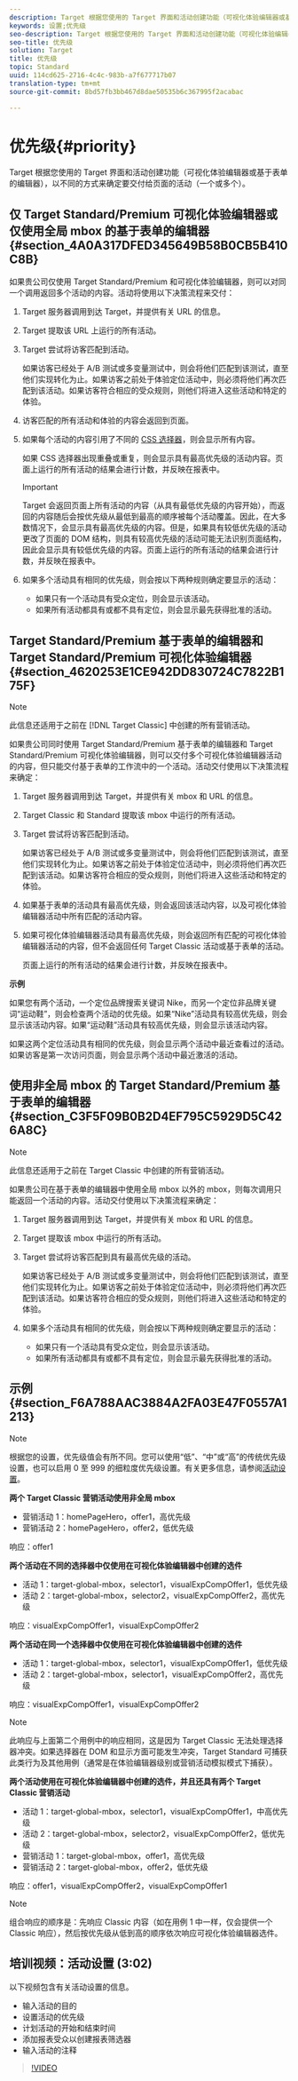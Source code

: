 ```yaml
---
description: Target 根据您使用的 Target 界面和活动创建功能（可视化体验编辑器或基于表单的编辑器），以不同的方式来确定要交付给页面的活动（一个或多个）。
keywords: 设置;优先级
seo-description: Target 根据您使用的 Target 界面和活动创建功能（可视化体验编辑器或基于表单的编辑器），以不同的方式来确定要交付给页面的活动（一个或多个）。
seo-title: 优先级
solution: Target
title: 优先级
topic: Standard
uuid: 114cd625-2716-4c4c-983b-a7f677717b07
translation-type: tm+mt
source-git-commit: 8bd57fb3bb467d8dae50535b6c367995f2acabac

---
```



# 优先级{#priority}

Target 根据您使用的 Target 界面和活动创建功能（可视化体验编辑器或基于表单的编辑器），以不同的方式来确定要交付给页面的活动（一个或多个）。

## 仅 Target Standard/Premium 可视化体验编辑器或仅使用全局 mbox 的基于表单的编辑器 {#section_4A0A317DFED345649B58B0CB5B410C8B}

如果贵公司仅使用 Target Standard/Premium 和可视化体验编辑器，则可以对同一个调用返回多个活动的内容。活动将使用以下决策流程来交付：

1. Target 服务器调用到达 Target，并提供有关 URL 的信息。
1. Target 提取该 URL 上运行的所有活动。
1. Target 尝试将访客匹配到活动。

   如果访客已经处于 A/B 测试或多变量测试中，则会将他们匹配到该测试，直至他们实现转化为止。如果访客之前处于体验定位活动中，则必须将他们再次匹配到该活动。如果访客符合相应的受众规则，则他们将进入这些活动和特定的体验。

1. 访客匹配的所有活动和体验的内容会返回到页面。
1. 如果每个活动的内容引用了不同的 [CSS 选择器](../c-experiences/c-visual-experience-composer/vec-selectors.md#concept_4EB7663E255F439B8D24079D23479337)，则会显示所有内容。

   如果 CSS 选择器出现重叠或重复，则会显示具有最高优先级的活动内容。页面上运行的所有活动的结果会进行计数，并反映在报表中。

   >[!IMPORTANT]
   >
   >Target 会返回页面上所有活动的内容（从具有最低优先级的内容开始），而返回的内容随后会按优先级从最低到最高的顺序被每个活动覆盖。因此，在大多数情况下，会显示具有最高优先级的内容。但是，如果具有较低优先级的活动更改了页面的 DOM 结构，则具有较高优先级的活动可能无法识别页面结构，因此会显示具有较低优先级的内容。页面上运行的所有活动的结果会进行计数，并反映在报表中。

1. 如果多个活动具有相同的优先级，则会按以下两种规则确定要显示的活动：

   * 如果只有一个活动具有受众定位，则会显示该活动。
   * 如果所有活动都具有或都不具有定位，则会显示最先获得批准的活动。

## Target Standard/Premium 基于表单的编辑器和 Target Standard/Premium 可视化体验编辑器 {#section_4620253E1CE942DD830724C7822B175F}

>[!NOTE]
>
>此信息还适用于之前在 [!DNL Target Classic] 中创建的所有营销活动。

如果贵公司同时使用 Target Standard/Premium 基于表单的编辑器和 Target Standard/Premium 可视化体验编辑器，则可以交付多个可视化体验编辑器活动的内容，但只能交付基于表单的工作流中的一个活动。活动交付使用以下决策流程来确定：

1. Target 服务器调用到达 Target，并提供有关 mbox 和 URL 的信息。
1. Target Classic 和 Standard 提取该 mbox 中运行的所有活动。
1. Target 尝试将访客匹配到活动。

   如果访客已经处于 A/B 测试或多变量测试中，则会将他们匹配到该测试，直至他们实现转化为止。如果访客之前处于体验定位活动中，则必须将他们再次匹配到该活动。如果访客符合相应的受众规则，则他们将进入这些活动和特定的体验。

1. 如果基于表单的活动具有最高优先级，则会返回该活动内容，以及可视化体验编辑器活动中所有匹配的活动内容。
1. 如果可视化体验编辑器活动具有最高优先级，则会返回所有匹配的可视化体验编辑器活动的内容，但不会返回任何 Target Classic 活动或基于表单的活动。

   页面上运行的所有活动的结果会进行计数，并反映在报表中。

**示例**

如果您有两个活动，一个定位品牌搜索关键词 Nike，而另一个定位非品牌关键词“运动鞋”，则会检查两个活动的优先级。如果“Nike”活动具有较高优先级，则会显示该活动内容。如果“运动鞋”活动具有较高优先级，则会显示该活动内容。

如果这两个定位活动具有相同的优先级，则会显示两个活动中最近查看过的活动。如果访客是第一次访问页面，则会显示两个活动中最近激活的活动。

## 使用非全局 mbox 的 Target Standard/Premium 基于表单的编辑器 {#section_C3F5F09B0B2D4EF795C5929D5C426A8C}

>[!NOTE]
>
>此信息还适用于之前在 Target Classic 中创建的所有营销活动。

如果贵公司在基于表单的编辑器中使用全局 mbox 以外的 mbox，则每次调用只能返回一个活动的内容。活动交付使用以下决策流程来确定：

1. Target 服务器调用到达 Target，并提供有关 mbox 和 URL 的信息。
1. Target 提取该 mbox 中运行的所有活动。
1. Target 尝试将访客匹配到具有最高优先级的活动。

   如果访客已经处于 A/B 测试或多变量测试中，则会将他们匹配到该测试，直至他们实现转化为止。如果访客之前处于体验定位活动中，则必须将他们再次匹配到该活动。如果访客符合相应的受众规则，则他们将进入这些活动和特定的体验。

1. 如果多个活动具有相同的优先级，则会按以下两种规则确定要显示的活动：

   * 如果只有一个活动具有受众定位，则会显示该活动。
   * 如果所有活动都具有或都不具有定位，则会显示最先获得批准的活动。

## 示例 {#section_F6A788AAC3884A2FA03E47F0557A1213}

>[!NOTE]
>
>根据您的设置，优先级值会有所不同。您可以使用“低”、“中”或“高”的传统优先级设置，也可以启用 0 至 999 的细粒度优先级设置。有关更多信息，请参阅[活动设置](../c-activities/activity-settings.md#task_C6B2FF8374724933BE79A83549B9CD02)。

**两个 Target Classic 营销活动使用非全局 mbox**

* 营销活动 1：homePageHero，offer1，高优先级
* 营销活动 2：homePageHero，offer2，低优先级

响应：offer1

**两个活动在不同的选择器中仅使用在可视化体验编辑器中创建的选件**

* 活动 1：target-global-mbox，selector1，visualExpCompOffer1，低优先级
* 活动 2：target-global-mbox，selector2，visualExpCompOffer2，高优先级

响应：visualExpCompOffer1，visualExpCompOffer2

**两个活动在同一个选择器中仅使用在可视化体验编辑器中创建的选件**

* 活动 1：target-global-mbox，selector1，visualExpCompOffer1，低优先级
* 活动 2：target-global-mbox，selector1，visualExpCompOffer2，高优先级

响应：visualExpCompOffer1，visualExpCompOffer2

>[!NOTE]
>
>此响应与上面第二个用例中的响应相同，这是因为 Target Classic 无法处理选择器冲突。如果选择器在 DOM 和显示方面可能发生冲突，Target Standard 可捕获此类行为及其他用例（通常是在体验编辑器级别或营销活动模拟模式下捕获）。

**两个活动使用在可视化体验编辑器中创建的选件，并且还具有两个 Target Classic 营销活动**

* 活动 1：target-global-mbox，selector1，visualExpCompOffer1，中高优先级
* 活动 2：target-global-mbox，selector2，visualExpCompOffer2，低优先级
* 营销活动 1：target-global-mbox，offer1，高优先级
* 营销活动 2：target-global-mbox，offer2，低优先级

响应：offer1，visualExpCompOffer2，visualExpCompOffer1

>[!NOTE]
>
>组合响应的顺序是：先响应 Classic 内容（如在用例 1 中一样，仅会提供一个 Classic 响应），然后按优先级从低到高的顺序依次响应可视化体验编辑器选件。

## 培训视频：活动设置 (3:02)

以下视频包含有关活动设置的信息。

* 输入活动的目的
* 设置活动的优先级
* 计划活动的开始和结束时间
* 添加报表受众以创建报表筛选器
* 输入活动的注释

>[!VIDEO](https://video.tv.adobe.com/v/17381?captions=chi_hans)